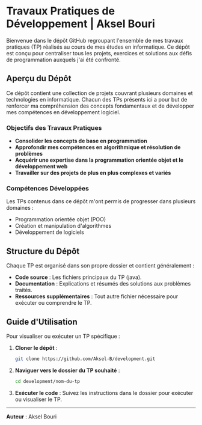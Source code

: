 # Travaux Pratiques de Développement | Aksel Bouri

Bienvenue dans le dépôt GitHub regroupant l'ensemble de mes travaux pratiques (TP) réalisés au cours de mes études en informatique. Ce dépôt est conçu pour centraliser tous les projets, exercices et solutions aux défis de programmation auxquels j'ai été confronté.

## Aperçu du Dépôt

Ce dépôt contient une collection de projets couvrant plusieurs domaines et technologies en informatique. Chacun des TPs présents ici a pour but de renforcer ma compréhension des concepts fondamentaux et de développer mes compétences en développement logiciel.

### Objectifs des Travaux Pratiques

- **Consolider les concepts de base en programmation**
- **Approfondir mes compétences en algorithmique et résolution de problèmes**
- **Acquérir une expertise dans la programmation orientée objet et le développement web**
- **Travailler sur des projets de plus en plus complexes et variés**

### Compétences Développées

Les TPs contenus dans ce dépôt m'ont permis de progresser dans plusieurs domaines :

- Programmation orientée objet (POO)
- Création et manipulation d'algorithmes
- Développement de logiciels

## Structure du Dépôt

Chaque TP est organisé dans son propre dossier et contient généralement :

- **Code source** : Les fichiers principaux du TP (java).
- **Documentation** : Explications et résumés des solutions aux problèmes traités.
- **Ressources supplémentaires** : Tout autre fichier nécessaire pour exécuter ou comprendre le TP.

## Guide d'Utilisation

Pour visualiser ou exécuter un TP spécifique :

1. **Cloner le dépôt** :
   ```bash
   git clone https://github.com/Aksel-B/development.git
   ```

2. **Naviguer vers le dossier du TP souhaité** :
   ```bash
   cd development/nom-du-tp
   ```

3. **Exécuter le code** : Suivez les instructions dans le dossier pour exécuter ou visualiser le TP.

---

**Auteur** : Aksel Bouri 
